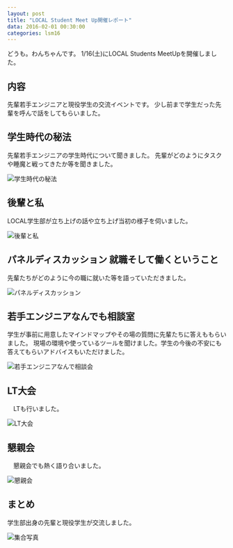```yaml
---
layout: post
title: "LOCAL Student Meet Up開催レポート"
data: 2016-02-01 00:30:00
categories: lsm16
---
```


どうも。わんちゃんです。
1/16(土)にLOCAL Students MeetUpを開催しました。

## 内容
 先輩若手エンジニアと現役学生の交流イベントです。
少し前まで学生だった先輩を呼んで話をしてもらいました。

## 学生時代の秘法
 先輩若手エンジニアの学生時代について聞きました。
先輩がどのようにタスクや睡魔と戦ってきたか等を聞きました。

![学生時代の秘法](/static/img/lsm2016/dsc_5943_24359393271_o.jpg)

## 後輩と私
 LOCAL学生部が立ち上げの話や立ち上げ当初の様子を伺いました。

![後輩と私](/static/img/lsm2016/dsc_5967_24333535412_o.jpg)

## パネルディスカッション 就職そして働くということ
 先輩たちがどのように今の職に就いた等を語っていただきました。

![パネルディスカッション](/static/img/lsm2016/dsc_5988_23814996463_o.jpg)

## 若手エンジニアなんでも相談室
 学生が事前に用意したマインドマップやその場の質問に先輩たちに答えももらいました。
現場の環境や使っているツールを聞けました。学生の今後の不安にも答えてもらいアドバイスもいただけました。

![若手エンジニアなんで相談会](/static/img/lsm2016/dsc_5995_24415574216_o.jpg)

## LT大会
　LTも行いました。

![LT大会](/static/img/lsm2016/dsc_6008_23813597234_o.jpg)

## 懇親会
　懇親会でも熱く語り合いました。

![懇親会](/static/img/lsm2016/dsc_6050_23813569004_o.jpg)

## まとめ
 学生部出身の先輩と現役学生が交流しました。
 
![集合写真](/static/img/lsm2016/dsc_6045_24441754645_o.jpg)